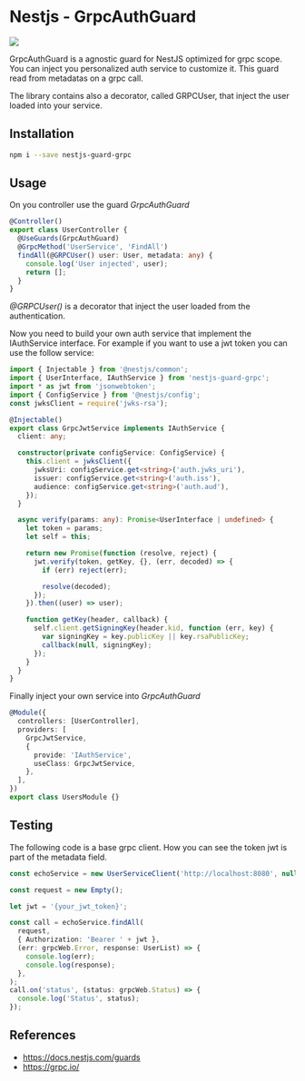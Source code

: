 # Nestjs - GrpcAuthGuard

<img src="https://miro.medium.com/max/4500/1*NMkClP0D2ZkWEXAPHYvy1Q.png">

GrpcAuthGuard is a agnostic guard for NestJS optimized for grpc scope. You can inject you personalized auth service to customize it. This guard read from metadatas on a grpc call.

The library contains also a decorator, called GRPCUser, that inject the user loaded into your service.

## Installation

```sh
npm i --save nestjs-guard-grpc
```

## Usage

On you controller use the guard _GrpcAuthGuard_

```ts
@Controller()
export class UserController {
  @UseGuards(GrpcAuthGuard)
  @GrpcMethod('UserService', 'FindAll')
  findAll(@GRPCUser() user: User, metadata: any) {
    console.log('User injected', user);
    return [];
  }
}
```

_@GRPCUser()_ is a decorator that inject the user loaded from the authentication.

Now you need to build your own auth service that implement the IAuthService interface. For example if you want to use a jwt token you can use the follow service:

```ts
import { Injectable } from '@nestjs/common';
import { UserInterface, IAuthService } from 'nestjs-guard-grpc';
import * as jwt from 'jsonwebtoken';
import { ConfigService } from '@nestjs/config';
const jwksClient = require('jwks-rsa');

@Injectable()
export class GrpcJwtService implements IAuthService {
  client: any;

  constructor(private configService: ConfigService) {
    this.client = jwksClient({
      jwksUri: configService.get<string>('auth.jwks_uri'),
      issuer: configService.get<string>('auth.iss'),
      audience: configService.get<string>('auth.aud'),
    });
  }

  async verify(params: any): Promise<UserInterface | undefined> {
    let token = params;
    let self = this;

    return new Promise(function (resolve, reject) {
      jwt.verify(token, getKey, {}, (err, decoded) => {
        if (err) reject(err);

        resolve(decoded);
      });
    }).then((user) => user);

    function getKey(header, callback) {
      self.client.getSigningKey(header.kid, function (err, key) {
        var signingKey = key.publicKey || key.rsaPublicKey;
        callback(null, signingKey);
      });
    }
  }
}
```

Finally inject your own service into _GrpcAuthGuard_

```ts
@Module({
  controllers: [UserController],
  providers: [
    GrpcJwtService,
    {
      provide: 'IAuthService',
      useClass: GrpcJwtService,
    },
  ],
})
export class UsersModule {}
```

## Testing

The following code is a base grpc client. How you can see the token jwt is part of the metadata field.

```ts
const echoService = new UserServiceClient('http://localhost:8080', null, null);

const request = new Empty();

let jwt = '{your_jwt_token}';

const call = echoService.findAll(
  request,
  { Authorization: 'Bearer ' + jwt },
  (err: grpcWeb.Error, response: UserList) => {
    console.log(err);
    console.log(response);
  },
);
call.on('status', (status: grpcWeb.Status) => {
  console.log('Status', status);
});
```

## References

- <a href="https://docs.nestjs.com/guards">https://docs.nestjs.com/guards</a>
- <a href="https://grpc.io/">https://grpc.io/</a>

